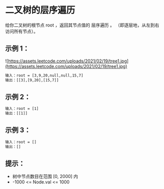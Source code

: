 # 二叉树的层序遍历

给你二叉树的根节点 root ，返回其节点值的 层序遍历 。 （即逐层地，从左到右访问所有节点）。

## 示例 1：

![https://assets.leetcode.com/uploads/2021/02/19/tree1.jpg](https://assets.leetcode.com/uploads/2021/02/19/tree1.jpg)

```txt
输入：root = [3,9,20,null,null,15,7]
输出：[[3],[9,20],[15,7]]
```

## 示例 2：

```txt
输入：root = [1]
输出：[[1]]
```

## 示例 3：

```txt
输入：root = []
输出：[]
```

## 提示：

-   树中节点数目在范围 [0, 2000] 内
-   -1000 <= Node.val <= 1000
